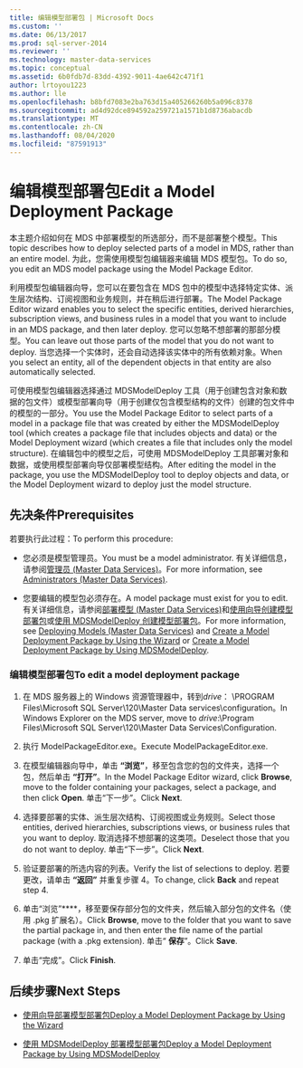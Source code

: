 ```yaml
---
title: 编辑模型部署包 | Microsoft Docs
ms.custom: ''
ms.date: 06/13/2017
ms.prod: sql-server-2014
ms.reviewer: ''
ms.technology: master-data-services
ms.topic: conceptual
ms.assetid: 6b0fdb7d-83dd-4392-9011-4ae642c471f1
author: lrtoyou1223
ms.author: lle
ms.openlocfilehash: b8bfd7083e2ba763d15a405266260b5a096c8378
ms.sourcegitcommit: ad4d92dce894592a259721a1571b1d8736abacdb
ms.translationtype: MT
ms.contentlocale: zh-CN
ms.lasthandoff: 08/04/2020
ms.locfileid: "87591913"
---
```

# <a name="edit-a-model-deployment-package"></a><span data-ttu-id="6491c-102">编辑模型部署包</span><span class="sxs-lookup"><span data-stu-id="6491c-102">Edit a Model Deployment Package</span></span>
  <span data-ttu-id="6491c-103">本主题介绍如何在 MDS 中部署模型的所选部分，而不是部署整个模型。</span><span class="sxs-lookup"><span data-stu-id="6491c-103">This topic describes how to deploy selected parts of a model in MDS, rather than an entire model.</span></span> <span data-ttu-id="6491c-104">为此，您需使用模型包编辑器来编辑 MDS 模型包。</span><span class="sxs-lookup"><span data-stu-id="6491c-104">To do so, you edit an MDS model package using the Model Package Editor.</span></span>  
  
 <span data-ttu-id="6491c-105">利用模型包编辑器向导，您可以在要包含在 MDS 包中的模型中选择特定实体、派生层次结构、订阅视图和业务规则，并在稍后进行部署。</span><span class="sxs-lookup"><span data-stu-id="6491c-105">The Model Package Editor wizard enables you to select the specific entities, derived hierarchies, subscription views, and business rules in a model that you want to include in an MDS package, and then later deploy.</span></span> <span data-ttu-id="6491c-106">您可以忽略不想部署的那部分模型。</span><span class="sxs-lookup"><span data-stu-id="6491c-106">You can leave out those parts of the model that you do not want to deploy.</span></span> <span data-ttu-id="6491c-107">当您选择一个实体时，还会自动选择该实体中的所有依赖对象。</span><span class="sxs-lookup"><span data-stu-id="6491c-107">When you select an entity, all of the dependent objects in that entity are also automatically selected.</span></span>  
  
 <span data-ttu-id="6491c-108">可使用模型包编辑器选择通过 MDSModelDeploy 工具（用于创建包含对象和数据的包文件）或模型部署向导（用于创建仅包含模型结构的文件）创建的包文件中的模型的一部分。</span><span class="sxs-lookup"><span data-stu-id="6491c-108">You use the Model Package Editor to select parts of a model in a package file that was created by either the MDSModelDeploy tool (which creates a package file that includes objects and data) or the Model Deployment wizard (which creates a file that includes only the model structure).</span></span> <span data-ttu-id="6491c-109">在编辑包中的模型之后，可使用 MDSModelDeploy 工具部署对象和数据，或使用模型部署向导仅部署模型结构。</span><span class="sxs-lookup"><span data-stu-id="6491c-109">After editing the model in the package, you use the MDSModelDeploy tool to deploy objects and data, or the Model Deployment wizard to deploy just the model structure.</span></span>  
  
## <a name="prerequisites"></a><span data-ttu-id="6491c-110">先决条件</span><span class="sxs-lookup"><span data-stu-id="6491c-110">Prerequisites</span></span>  
 <span data-ttu-id="6491c-111">若要执行此过程：</span><span class="sxs-lookup"><span data-stu-id="6491c-111">To perform this procedure:</span></span>  
  
-   <span data-ttu-id="6491c-112">您必须是模型管理员。</span><span class="sxs-lookup"><span data-stu-id="6491c-112">You must be a model administrator.</span></span> <span data-ttu-id="6491c-113">有关详细信息，请参阅[管理员 &#40;Master Data Services&#41;](administrators-master-data-services.md)。</span><span class="sxs-lookup"><span data-stu-id="6491c-113">For more information, see [Administrators &#40;Master Data Services&#41;](administrators-master-data-services.md).</span></span>  
  
-   <span data-ttu-id="6491c-114">您要编辑的模型包必须存在。</span><span class="sxs-lookup"><span data-stu-id="6491c-114">A model package must exist for you to edit.</span></span> <span data-ttu-id="6491c-115">有关详细信息，请参阅[部署模型 (Master Data Services)](../../2014/master-data-services/deploying-models-master-data-services.md)和[使用向导创建模型部署包](../../2014/master-data-services/create-a-model-deployment-package-by-using-the-wizard.md)或[使用 MDSModelDeploy 创建模型部署包](../../2014/master-data-services/create-a-model-deployment-package-by-using-mdsmodeldeploy.md)。</span><span class="sxs-lookup"><span data-stu-id="6491c-115">For more information, see [Deploying Models &#40;Master Data Services&#41;](../../2014/master-data-services/deploying-models-master-data-services.md) and [Create a Model Deployment Package by Using the Wizard](../../2014/master-data-services/create-a-model-deployment-package-by-using-the-wizard.md) or [Create a Model Deployment Package by Using MDSModelDeploy](../../2014/master-data-services/create-a-model-deployment-package-by-using-mdsmodeldeploy.md).</span></span>  
  
### <a name="to-edit-a-model-deployment-package"></a><span data-ttu-id="6491c-116">编辑模型部署包</span><span class="sxs-lookup"><span data-stu-id="6491c-116">To edit a model deployment package</span></span>  
  
1.  <span data-ttu-id="6491c-117">在 MDS 服务器上的 Windows 资源管理器中，转到*drive*： \PROGRAM Files\Microsoft SQL Server\120\Master Data services\configuration。</span><span class="sxs-lookup"><span data-stu-id="6491c-117">In Windows Explorer on the MDS server, move to *drive*:\Program Files\Microsoft SQL Server\120\Master Data Services\Configuration.</span></span>  
  
2.  <span data-ttu-id="6491c-118">执行 ModelPackageEditor.exe。</span><span class="sxs-lookup"><span data-stu-id="6491c-118">Execute ModelPackageEditor.exe.</span></span>  
  
3.  <span data-ttu-id="6491c-119">在模型编辑器向导中，单击 **“浏览”**，移至包含您的包的文件夹，选择一个包，然后单击 **“打开”**。</span><span class="sxs-lookup"><span data-stu-id="6491c-119">In the Model Package Editor wizard, click **Browse**, move to the folder containing your packages, select a package, and then click **Open**.</span></span> <span data-ttu-id="6491c-120">单击“下一步”。</span><span class="sxs-lookup"><span data-stu-id="6491c-120">Click **Next**.</span></span>  
  
4.  <span data-ttu-id="6491c-121">选择要部署的实体、派生层次结构、订阅视图或业务规则。</span><span class="sxs-lookup"><span data-stu-id="6491c-121">Select those entities, derived hierarchies, subscriptions views, or business rules that you want to deploy.</span></span> <span data-ttu-id="6491c-122">取消选择不想部署的这类项。</span><span class="sxs-lookup"><span data-stu-id="6491c-122">Deselect those that you do not want to deploy.</span></span> <span data-ttu-id="6491c-123">单击“下一步”。</span><span class="sxs-lookup"><span data-stu-id="6491c-123">Click **Next**.</span></span>  
  
5.  <span data-ttu-id="6491c-124">验证要部署的所选内容的列表。</span><span class="sxs-lookup"><span data-stu-id="6491c-124">Verify the list of selections to deploy.</span></span> <span data-ttu-id="6491c-125">若要更改，请单击 **“返回”** 并重复步骤 4。</span><span class="sxs-lookup"><span data-stu-id="6491c-125">To change, click **Back** and repeat step 4.</span></span>  
  
6.  <span data-ttu-id="6491c-126">单击“浏览”\*\*\*\*，移至要保存部分包的文件夹，然后输入部分包的文件名（使用 .pkg 扩展名）。</span><span class="sxs-lookup"><span data-stu-id="6491c-126">Click **Browse**, move to the folder that you want to save the partial package in, and then enter the file name of the partial package (with a .pkg extension).</span></span> <span data-ttu-id="6491c-127">单击“ **保存**”。</span><span class="sxs-lookup"><span data-stu-id="6491c-127">Click **Save**.</span></span>  
  
7.  <span data-ttu-id="6491c-128">单击“完成”。</span><span class="sxs-lookup"><span data-stu-id="6491c-128">Click **Finish**.</span></span>  
  
## <a name="next-steps"></a><span data-ttu-id="6491c-129">后续步骤</span><span class="sxs-lookup"><span data-stu-id="6491c-129">Next Steps</span></span>  
  
-   [<span data-ttu-id="6491c-130">使用向导部署模型部署包</span><span class="sxs-lookup"><span data-stu-id="6491c-130">Deploy a Model Deployment Package by Using the Wizard</span></span>](../../2014/master-data-services/deploy-a-model-deployment-package-by-using-the-wizard.md)  
  
-   [<span data-ttu-id="6491c-131">使用 MDSModelDeploy 部署模型部署包</span><span class="sxs-lookup"><span data-stu-id="6491c-131">Deploy a Model Deployment Package by Using MDSModelDeploy</span></span>](../../2014/master-data-services/deploy-a-model-deployment-package-by-using-mdsmodeldeploy.md)  
  
  
